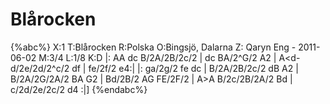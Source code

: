 # Blårocken

{%abc%}
X:1
T:Blårocken
R:Polska
O:Bingsjö, Dalarna
Z: Qaryn Eng - 2011-06-02
M:3/4
L:1/8
K:D
|: AA dc B/2A/2B/2c/2 | dc BA/2^G/2 A2 | A<d- d/2e/2d/2^c/2 df | fe/2f/2 e4:|
|: ga/2g/2 fe dc | B/2A/2B/2c/2 dB A2 | B/2A/2G/2A/2 BA G2 | Bd/2B/2 AG FE/2F/2 | A>A B/2c/2B/2A/2 Bd | c/2d/2e/2c/2 d4 :|]
{%endabc%}
